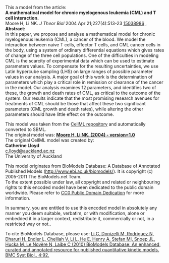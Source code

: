 

This a model from the article:  
**A mathematical model for chronic myelogenous leukemia (CML) and T cell interaction.**   
Moore H, Li NK. _J Theor Biol_ 2004 Apr 21;227(4):513-23
[15038986](http://www.ncbi.nlm.nih.gov/pubmed/15038986) ,  
**Abstract:**   
In this paper, we propose and analyse a mathematical model for chronic
myelogenous leukemia (CML), a cancer of the blood. We model the interaction
between naive T cells, effector T cells, and CML cancer cells in the body,
using a system of ordinary differential equations which gives rates of change
of the three cell populations. One of the difficulties in modeling CML is the
scarcity of experimental data which can be used to estimate parameters values.
To compensate for the resulting uncertainties, we use Latin hypercube sampling
(LHS) on large ranges of possible parameter values in our analysis. A major
goal of this work is the determination of parameters which play a critical
role in remission or clearance of the cancer in the model. Our analysis
examines 12 parameters, and identifies two of these, the growth and death
rates of CML, as critical to the outcome of the system. Our results indicate
that the most promising research avenues for treatments of CML should be those
that affect these two significant parameters (CML growth and death rates),
while altering the other parameters should have little effect on the outcome.

This model was taken from the [CellML
repository](http://www.cellml.org/models) and automatically converted to SBML.  
The original model was: [ **Moore H, Li NK. (2004) - version=1.0**
](http://models.cellml.org/exposure/f1aaa04a7e0de5bf974d296a1ff9dd25)  
The original CellML model was created by:  
**Catherine Lloyd**   
c.lloyd@auckland.ac.nz  
The University of Auckland  

This model originates from BioModels Database: A Database of Annotated
Published Models (http://www.ebi.ac.uk/biomodels/). It is copyright (c)
2005-2011 The BioModels.net Team.  
To the extent possible under law, all copyright and related or neighbouring
rights to this encoded model have been dedicated to the public domain
worldwide. Please refer to [CC0 Public Domain
Dedication](http://creativecommons.org/publicdomain/zero/1.0/) for more
information.

In summary, you are entitled to use this encoded model in absolutely any
manner you deem suitable, verbatim, or with modification, alone or embedded it
in a larger context, redistribute it, commercially or not, in a restricted way
or not..  
  
To cite BioModels Database, please use: [Li C, Donizelli M, Rodriguez N,
Dharuri H, Endler L, Chelliah V, Li L, He E, Henry A, Stefan MI, Snoep JL,
Hucka M, Le Novère N, Laibe C (2010) BioModels Database: An enhanced, curated
and annotated resource for published quantitative kinetic models. BMC Syst
Biol., 4:92.](http://www.ncbi.nlm.nih.gov/pubmed/20587024)


